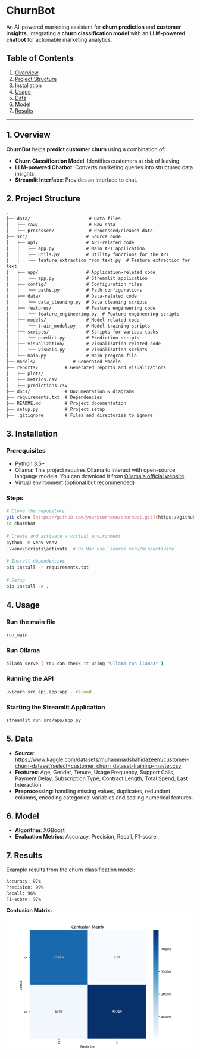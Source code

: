 # ChurnBot

An AI-powered marketing assistant for **churn prediction** and **customer insights**, integrating a **churn classification model** with an **LLM-powered chatbot** for actionable marketing analytics.

## Table of Contents
1. [Overview](#1-overview)
2. [Project Structure](#2-project-structure)
3. [Installation](#3-installation)
4. [Usage](#4-usage)
5. [Data](#5-data)
6. [Model](#6-model)
7. [Results](#7-results)
---

## 1. Overview
**ChurnBot** helps **predict customer churn** using a combination of:
- **Churn Classification Model**: Identifies customers at risk of leaving.
- **LLM-powered Chatbot**: Converts marketing queries into structured data insights.
- **Streamlit Interface**: Provides an interface to chat.

## 2. Project Structure
```
.
├── data/                      # Data files
│   ├── raw/                   # Raw data
│   └── processed/             # Processed/cleaned data
├── src/                      # Source code
│   ├── api/                  # API-related code
│   │   ├── app.py            # Main API application
│   │   ├── utils.py          # Utility functions for the API
│   │   └── feature_extraction_from_text.py  # Feature extraction for text
│   ├── app/                  # Application-related code
│   │   └── app.py            # Streamlit application
│   ├── config/               # Configuration files
│   │   └── paths.py          # Path configurations
│   ├── data/                 # Data-related code
│   │   └── data_cleaning.py  # Data cleaning scripts
│   ├── features/             # Feature engineering code
│   │   └── feature_engineering.py  # Feature engineering scripts
│   ├── models/               # Model-related code
│   │   └── train_model.py    # Model training scripts
│   ├── scripts/              # Scripts for various tasks
│   │   └── predict.py        # Prediction scripts
│   ├── visualization/        # Visualization-related code
│   │   └── visuals.py        # Visualization scripts
│   └── main.py               # Main program file
├── models/              # Generated Models
├── reports/          # Generated reports and visualizations
│   ├── plots/
│   ├── metrics.csv
│   ├── predictions.csv 
├── docs/             # Documentation & diagrams
├── requirements.txt  # Dependencies
├── README.md         # Project documentation
├── setup.py          # Project setup
├── .gitignore        # Files and directories to ignore
```

## 3. Installation
### Prerequisites
- Python 3.5+
- Ollama: This project requires Ollama to interact with open-source language models. You can download it from [Ollama's official website](https://ollama.com/).
- Virtual environment (optional but recommended)

### Steps
```bash
# Clone the repository
git clone [https://github.com/yourusername/churnbot.git](https://github.com/ZeyadMohamed24/Churnbot.git]
cd churnbot

# Create and activate a virtual environment
python -m venv venv
.\venv\Scripts\activate  # On Mac use `source venv/bin/activate`

# Install dependencies
pip install -r requirements.txt

# Setup
pip install -e .
```

## 4. Usage
### Run the main file
```bash
run_main
```

### Run Ollama
```bash
ollama serve ( You can check it using "Ollama run llama3" )
```

### Running the API
```bash
uvicorn src.api.app:app --reload
```

### Starting the Streamlit Application
```bash
streamlit run src/app/app.py
```


## 5. Data
- **Source**: https://www.kaggle.com/datasets/muhammadshahidazeem/customer-churn-dataset?select=customer_churn_dataset-training-master.csv
- **Features**: Age, Gender, Tenure, Usage Frequency, Support Calls, Payment Delay, Subscription Type, Contract Length, Total Spend, Last Interaction
- **Preprocessing**: handling missing values, duplicates, redundant columns, encoding categorical variables and scaling numerical features. 

## 6. Model
- **Algorithm**: XGBoost
- **Evaluation Metrics**: Accuracy, Precision, Recall, F1-score

## 7. Results
Example results from the churn classification model:
```
Accuracy: 97%
Precision: 99%
Recall: 96%
F1-score: 97%   
```
**Confusion Matrix:**  
![Confusion Matrix](reports/plots/confusion_matrix.png)
